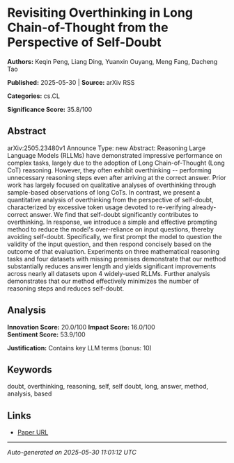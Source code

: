 # Revisiting Overthinking in Long Chain-of-Thought from the Perspective of Self-Doubt

**Authors:** Keqin Peng, Liang Ding, Yuanxin Ouyang, Meng Fang, Dacheng Tao

**Published:** 2025-05-30 | **Source:** arXiv RSS

**Categories:** cs.CL

**Significance Score:** 35.8/100

## Abstract

arXiv:2505.23480v1 Announce Type: new 
Abstract: Reasoning Large Language Models (RLLMs) have demonstrated impressive performance on complex tasks, largely due to the adoption of Long Chain-of-Thought (Long CoT) reasoning. However, they often exhibit overthinking -- performing unnecessary reasoning steps even after arriving at the correct answer. Prior work has largely focused on qualitative analyses of overthinking through sample-based observations of long CoTs. In contrast, we present a quantitative analysis of overthinking from the perspective of self-doubt, characterized by excessive token usage devoted to re-verifying already-correct answer. We find that self-doubt significantly contributes to overthinking. In response, we introduce a simple and effective prompting method to reduce the model's over-reliance on input questions, thereby avoiding self-doubt. Specifically, we first prompt the model to question the validity of the input question, and then respond concisely based on the outcome of that evaluation. Experiments on three mathematical reasoning tasks and four datasets with missing premises demonstrate that our method substantially reduces answer length and yields significant improvements across nearly all datasets upon 4 widely-used RLLMs. Further analysis demonstrates that our method effectively minimizes the number of reasoning steps and reduces self-doubt.

## Analysis

**Innovation Score:** 20.0/100
**Impact Score:** 16.0/100  
**Sentiment Score:** 53.9/100

**Justification:** Contains key LLM terms (bonus: 10)

## Keywords

doubt, overthinking, reasoning, self, self doubt, long, answer, method, analysis, based

## Links

- [Paper URL](https://arxiv.org/abs/2505.23480)

---
*Auto-generated on 2025-05-30 11:01:12 UTC*
